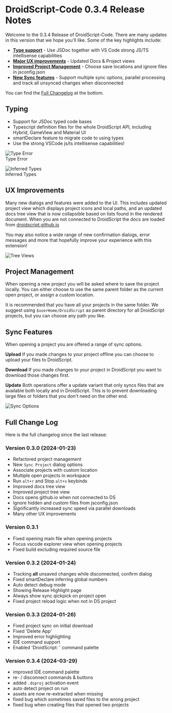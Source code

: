 # DroidScript-Code 0.3.4 Release Notes

Welcome to the 0.3.4 Release of DroidScript-Code. There are many updates in this version that we hope you'll like. Some of the key highlights include:

- [**Type support**](#typing) - Use JSDoc together with VS Code strong JS/TS intellisense capabilities
- [**Major UX improvements**](#ux-improvements) - Updated Docs & Project views
- [**Improved Project Management**](#project-management) - Choose save locations and ignore files in jsconfig.json
- [**New Sync features**](#sync-features) - Support multiple sync options, parallel processing and track all unsynced changes when disconnected

You can find the [Full Changelog](#full-change-log) at the bottom.

## Typing

- Support for JSDoc typed code bases
- Typescript definition files for the whole DroidScript API, including Hybrid, GameView and Material UI
- smartDeclare feature to migrate code to using types
- Use the strong VSCode js/ts intellisense capabilities!

![Type Error](https://imgur.com/blN1NlD.png)\
Type Error

![Inferred Types](https://imgur.com/usKhrxL.png)\
Inferred Types

## UX Improvements

Many new dialogs and features were added to the UI. This includes updated project view which displays project icons and local paths, and an updated docs tree view that is now collapsible based on lists found in the rendered document. When you are not connected to DroidScript the docs are loaded from [droidscript.github.io](https://droidscript.github.io/Docs)

You may also notice a wide range of new confirmation dialogs, error messages and more that hopefully improve your experience with this extension!

![Tree Views](https://imgur.com/uvHBtIi.png)

## Project Management

When opening a new project you will be asked where to save the project locally. You can either choose to use the same parent folder as the current open project, or assign a custom location.

It is recommended that you have all your projects in the same folder.
We suggest using `$userHome/DroidScript` as parent directory for all DroidScript projects, but you can choose any path you like.

## Sync Features

When opening a project you are offered a range of sync options. 

**Upload** If you made changes to your project offline you can choose to upload your files to DroidScript.

**Download** If you made changes to your project in DroidScript you want to download those changes first.

**Update** Both operations offer a update variant that only syncs files that are available both locally and in DroidScript. This is to prevent downloading large files or folders that you don't need on the other end.

![Sync Options](https://imgur.com/RnHdnbo.png)

## Full Change Log

Here is the full changelog since the last release:

### Version 0.3.0 (2024-01-23)
- Refactored project management
- New `Sync Project` dialog options
- Associate projects with custom location
- Multiple open projects in workspace
- Run `alt+r` and Stop `alt+s` keybinds
- Improved docs tree view
- Improved project tree view
- Docs opens github.io when not connected to DS
- Ignore hidden and custom files from jsconfig.json
- Significantly increased sync speed via parallel downloads
- Many other UX improvements

### Version 0.3.1
- Fixed opening main file when opening projects
- Focus vscode explorer view when opening projects
- Fixed build excluding required source file

### Version 0.3.2 (2024-01-24)
- Tracking **all** unsaved changes while disconnected, confirm dialog
- Fixed smartDeclare inferring global numbers
- Auto detect debug mode
- Showing Release Highlight page
- Always show sync qickpick on project open
- Fixed project reload logic when not in DS project

### Version 0.3.3 (2024-01-26)
- Fixed project sync on initial download
- Fixed 'Delete App'
- Improved error highlighting
- IDE command support
- Enabled 'DroidScript: ' command palette

### Version 0.3.4 (2024-03-29)
- improved IDE command palette
- re- / disconnect commands & buttons
- added `.dsproj` activation event
- auto detect project on run
- assets are now re-extracted when missing
- fixed bug which sometimes saved files to the wrong project
- fixed bug when creating files that opened two projects